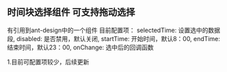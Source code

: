 
## 时间块选择组件  可支持拖动选择

有引用到ant-design中的一个组件
目前配置项：
        selectedTime: 设置选中的数据段,
        disabled: 是否禁用，默认关闭,
        startTime: 开始时间，默认8：00,
        endTime: 结束时间，默认23：00,
        onChange: 选中后的回调函数

1.目前可配置项较少，后续更新